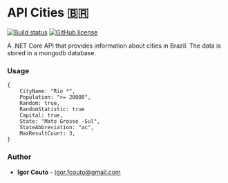 # API Cities 🇧🇷
[![Build status](https://dev.azure.com/igor-couto/cities-br/_apis/build/status/cities-br-api%20-%20CI)](https://dev.azure.com/igor-couto/cities-br/_build/latest?definitionId=1)
[![GitHub license](https://img.shields.io/github/license/igor-couto/cities-br-api.svg)](https://github.com/igor-couto/cities-br-api/blob/master/LICENSE)



A .NET Core API that provides information about cities in Brazil. The data is stored in a mongodb database.

### Usage

```
{
    CityName: "Rio *",
    Population: ">= 20000",
    Random: true,
    RandomStatistic: true 
    Capital: true,
    State: "Mato Grosso -Sul",
    StateAbbreviation: "ac",
    MaxResultCount: 3,
}
```


### Author

* **Igor Couto** - [igor.fcouto@gmail.com](mailto:igor.fcouto@gmail.com)
